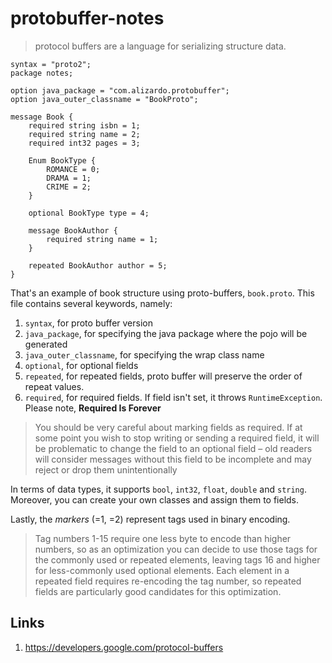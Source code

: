 # protobuffer-notes
> protocol buffers are a language for serializing structure data.

```protobuffer
syntax = "proto2";
package notes;

option java_package = "com.alizardo.protobuffer";
option java_outer_classname = "BookProto";

message Book {
    required string isbn = 1;
    required string name = 2;
    required int32 pages = 3;
    
    Enum BookType {
        ROMANCE = 0;
        DRAMA = 1;
        CRIME = 2;
    }

    optional BookType type = 4;
    
    message BookAuthor {
        required string name = 1;
    }

    repeated BookAuthor author = 5;
}
```

That's an example of book structure using proto-buffers, `book.proto`. This file contains several keywords, namely:
1. `syntax`, for proto buffer version
1. `java_package`, for specifying the java package where the pojo will be generated
1. `java_outer_classname`, for specifying the wrap class name
1. `optional`, for optional fields
1. `repeated`, for repeated fields, proto buffer will preserve the order of repeat values.
1. `required`, for required fields. If field isn't set, it throws `RuntimeException`. Please note, **Required Is Forever**
> You should be very careful about marking fields as required. If at some point you wish to stop writing or sending a required field, it will be problematic to change the field to an optional field – old readers will consider messages without this field to be incomplete and may reject or drop them unintentionally

In terms of data types, it supports `bool`, `int32`, `float`, `double` and `string`. 
Moreover, you can create your own classes and assign them to fields.

Lastly, the *markers* (=1, =2) represent tags used in binary encoding.
> Tag numbers 1-15 require one less byte to encode than higher numbers, so as an optimization you can decide to use those tags for the commonly used or repeated elements, leaving tags 16 and higher for less-commonly used optional elements. Each element in a repeated field requires re-encoding the tag number, so repeated fields are particularly good candidates for this optimization.  


## Links
1. https://developers.google.com/protocol-buffers